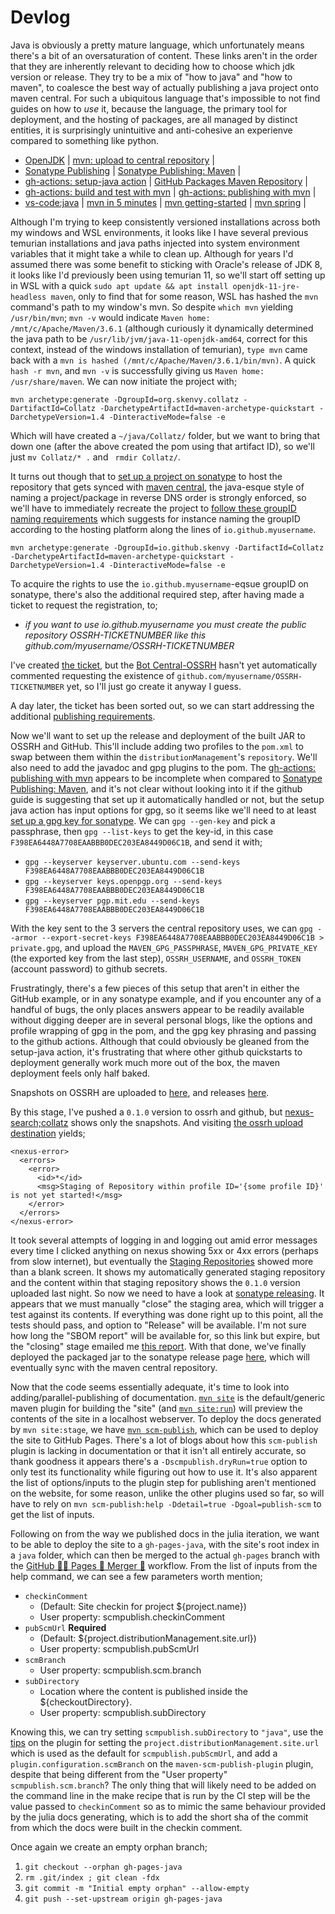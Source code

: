 # Devlog
Java is obviously a pretty mature language, which unfortunately means there's a bit of an oversaturation of content. These links aren't in the order that they are inherently relevant to deciding how to choose which jdk version or release. They try to be a mix of "how to java" and "how to maven", to coalesce the best way of actually publishing a java project onto maven central. For such a ubiquitous language that's impossible to not find guides on how to _use_ it, because the language, the primary tool for deployment, and the hosting of packages, are all managed by distinct entities, it is surprisingly unintuitive and anti-cohesive an experienve compared to something like python.
* [OpenJDK](https://openjdk.java.net/) | [mvn: upload to central repository](https://maven.apache.org/repository/guide-central-repository-upload.html) |
* [Sonatype Publishing](https://central.sonatype.org/publish/publish-guide/) | [Sonatype Publishing: Maven](https://central.sonatype.org/publish/publish-maven/) |
* [gh-actions: setup-java action](https://github.com/marketplace/actions/setup-java-jdk) | [GitHub Packages Maven Repository](https://docs.github.com/en/packages/working-with-a-github-packages-registry/working-with-the-apache-maven-registry) |
* [gh-actions: build and test with mvn](https://docs.github.com/en/actions/automating-builds-and-tests/building-and-testing-java-with-maven) | [gh-actions: publishing with mvn](https://docs.github.com/en/actions/publishing-packages/publishing-java-packages-with-maven) |
* [vs-code:java](https://code.visualstudio.com/docs/java/java-tutorial) | [mvn in 5 minutes](https://maven.apache.org/guides/getting-started/maven-in-five-minutes.html) | [mvn getting-started](https://maven.apache.org/guides/getting-started/) | [mvn spring](https://spring.io/guides/gs/maven/) |

Although I'm trying to keep consistently versioned installations across both my windows and WSL environments, it looks like I have several previous temurian installations and java paths injected into system environment variables that it might take a while to clean up. Although for years I'd assumed there was some benefit to sticking with Oracle's release of JDK 8, it looks like I'd previously been using temurian 11, so we'll start off setting up in WSL with a quick `sudo apt update && apt install openjdk-11-jre-headless maven`, only to find that for some reason, WSL has hashed the `mvn` command's path to my window's mvn. So despite `which mvn` yielding `/usr/bin/mvn`; `mvn -v` would indicate `Maven home: /mnt/c/Apache/Maven/3.6.1` (although curiously it dynamically determined the java path to be `/usr/lib/jvm/java-11-openjdk-amd64`, correct for this context, instead of the windows installation of temurian), `type mvn` came back with a `mvn is hashed (/mnt/c/Apache/Maven/3.6.1/bin/mvn)`. A quick `hash -r mvn`, and `mvn -v` is successfully giving us `Maven home: /usr/share/maven`. We can now initiate the project with;
```
mvn archetype:generate -DgroupId=org.skenvy.collatz -DartifactId=Collatz -DarchetypeArtifactId=maven-archetype-quickstart -DarchetypeVersion=1.4 -DinteractiveMode=false -e
```
Which will have created a `~/java/Collatz/` folder, but we want to bring that down one (after the above created the pom using that artifact ID), so we'll just `mv Collatz/* .` and ` rmdir Collatz/`.  

It turns out though that to [set up a project on sonatype](https://central.sonatype.org/publish/publish-guide/#introduction) to host the repository that gets synced with [maven central](https://mvnrepository.com/repos/central), the java-esque style of naming a project/package in reverse DNS order is strongly enforced, so we'll have to immediately recreate the project to [follow these groupID naming requirements](https://central.sonatype.org/publish/requirements/coordinates/) which suggests for instance naming the groupID according to the hosting platform along the lines of `io.github.myusername`.
```
mvn archetype:generate -DgroupId=io.github.skenvy -DartifactId=Collatz -DarchetypeArtifactId=maven-archetype-quickstart -DarchetypeVersion=1.4 -DinteractiveMode=false -e
```
To acquire the rights to use the `io.github.myusername`-eqsue groupID on sonatype, there's also the additional required step, after having made a ticket to request the registration, to;
* _if you want to use io.github.myusername you must create the public repository OSSRH-TICKETNUMBER like this github.com/myusername/OSSRH-TICKETNUMBER_

I've created [the ticket](https://issues.sonatype.org/browse/OSSRH-81108), but the [Bot Central-OSSRH](https://issues.sonatype.org/secure/ViewProfile.jspa?name=central-ossrh) hasn't yet automatically commented requesting the existence of `github.com/myusername/OSSRH-TICKETNUMBER` yet, so I'll just go create it anyway I guess.

A day later, the ticket has been sorted out, so we can start addressing the  additional [publishing requirements](https://central.sonatype.org/publish/requirements/).

Now we'll want to set up the release and deployment of the built JAR to OSSRH and GitHub. This'll include adding two profiles to the `pom.xml` to swap between them within the `distributionManagement`'s `repository`. We'll also need to add the javadoc and gpg plugins to the pom. The [gh-actions: publishing with mvn](https://docs.github.com/en/actions/publishing-packages/publishing-java-packages-with-maven) appears to be incomplete when compared to [Sonatype Publishing: Maven](https://central.sonatype.org/publish/publish-maven/), and it's not clear without looking into it if the github guide is suggesting that set up it automatically handled or not, but the setup java action has input options for gpg, so it seems like we'll need to at least [set up a gpg key for sonatype](https://central.sonatype.org/publish/requirements/gpg/). We can `gpg --gen-key` and pick a passphrase, then `gpg --list-keys` to get the key-id, in this case `F398EA6448A7708EAABBB0DEC203EA8449D06C1B`, and send it with;
* `gpg --keyserver keyserver.ubuntu.com --send-keys F398EA6448A7708EAABBB0DEC203EA8449D06C1B`
* `gpg --keyserver keys.openpgp.org --send-keys F398EA6448A7708EAABBB0DEC203EA8449D06C1B`
* `gpg --keyserver pgp.mit.edu --send-keys F398EA6448A7708EAABBB0DEC203EA8449D06C1B`

With the key sent to the 3 servers the central repository uses, we can `gpg --armor --export-secret-keys F398EA6448A7708EAABBB0DEC203EA8449D06C1B > private.gpg`, and upload the `MAVEN_GPG_PASSPHRASE`, `MAVEN_GPG_PRIVATE_KEY` (the exported key from the last step), `OSSRH_USERNAME`, and `OSSRH_TOKEN` (account password) to github secrets.

Frustratingly, there's a few pieces of this setup that aren't in either the GitHub example, or in any sonatype example, and if you encounter any of a handful of bugs, the only places answers appear to be readily available without digging deeper are in several personal blogs, like the options and profile wrapping of gpg in the pom, and the gpg key phrasing and passing to the github actions. Although that could obviously be gleaned from the setup-java action, it's frustrating that where other github quickstarts to deployment generally work much more out of the box, the maven deployment feels only half baked.

Snapshots on OSSRH are uploaded to [here](https://s01.oss.sonatype.org/content/repositories/snapshots/io/github/skenvy/collatz/), and releases [here](https://s01.oss.sonatype.org/content/repositories/releases/io/github/skenvy/collatz/).

By this stage, I've pushed a `0.1.0` version to ossrh and github, but [nexus-search;collatz](https://s01.oss.sonatype.org/#nexus-search;quick~collatz) shows only the snapshots. And visiting [the ossrh upload destination](https://s01.oss.sonatype.org/service/local/staging/deploy/maven2/io/github/skenvy/collatz) yields;
```
<nexus-error>
  <errors>
    <error>
      <id>*</id>
      <msg>Staging of Repository within profile ID='{some profile ID}' is not yet started!</msg>
    </error>
  </errors>
</nexus-error>
```
It took several attempts of logging in and logging out amid error messages every time I clicked anything on nexus showing 5xx or 4xx errors (perhaps from slow internet), but eventually the [Staging Repositories](https://s01.oss.sonatype.org/#stagingRepositories) showed more than a blank screen. It shows my automatically generated staging repository and the content within that staging repository shows the `0.1.0` version uploaded last night. So now we need to have a look at [sonatype releasing](https://central.sonatype.org/publish/release/). It appears that we must manually "close" the staging area, which will trigger a test against its contents. If everything was done right up to this point, all the tests should pass, and option to "Release" will be available. I'm not sure how long the "SBOM report" will be available for, so this link but expire, but the "closing" stage emailed me [this report](https://sbom.lift.sonatype.com/report/T1-a0368c8f29fdaa555824-9040f98e50aa54-1653640676-298e7ba4b7434494879cb1fb6c8f8dd1). With that done, we've finally deployed the packaged jar to the sonatype release page [here](https://s01.oss.sonatype.org/content/repositories/releases/io/github/skenvy/collatz/), which will eventually sync with the maven central repository.

Now that the code seems essentially adequate, it's time to look into adding/parallel-publishing of documentation. [`mvn site`](https://maven.apache.org/plugins/maven-site-plugin/) is the default/generic maven plugin for building the "site" (and [`mvn site:run`](https://maven.apache.org/plugins/maven-site-plugin/run-mojo.html)) will preview the contents of the site in a localhost webserver. To deploy the docs generated by `mvn site:stage`, we have [`mvn scm-publish`](https://maven.apache.org/plugins/maven-scm-publish-plugin/index.html), which can be used to deploy the site to GitHub Pages. There's a lot of blogs about how this `scm-publish` plugin is lacking in documentation or that it isn't all entirely accurate, so thank goodness it appears there's a `-Dscmpublish.dryRun=true` option to only test its functionality while figuring out how to use it. It's also apparent the list of options/inputs to the plugin step for publishing aren't mentioned on the website, for some reason, unlike the other plugins used so far, so will have to rely on `mvn scm-publish:help -Ddetail=true -Dgoal=publish-scm` to get the list of inputs.

Following on from the way we published docs in the julia iteration, we want to be able to deploy the site to a `gh-pages-java`, with the site's root index in a `java` folder, which can then be merged to the actual `gh-pages` branch with the [GitHub 🐱‍👤 Pages 📄 Merger 🧬](https://github.com/Skenvy/Collatz/blob/main/.github/workflows/github-pages.yaml) workflow. From the list of inputs from the help command, we can see a few parameters worth mention;
* `checkinComment`
  * (Default: Site checkin for project ${project.name})
  * User property: scmpublish.checkinComment
* `pubScmUrl` **Required**
  * (Default: ${project.distributionManagement.site.url})
  * User property: scmpublish.pubScmUrl
* `scmBranch`
  * User property: scmpublish.scm.branch
* `subDirectory`
  * Location where the content is published inside the ${checkoutDirectory}.
  * User property: scmpublish.subDirectory

Knowing this, we can try setting `scmpublish.subDirectory` to `"java"`, use the [tips](https://maven.apache.org/plugins/maven-scm-publish-plugin/various-tips.html) on the plugin for setting the `project.distributionManagement.site.url` which is used as the default for `scmpublish.pubScmUrl`, and add a `plugin.configuration.scmBranch` on the `maven-scm-publish-plugin` plugin, despite that being different from the "User property" `scmpublish.scm.branch`? The only thing that will likely need to be added on the command line in the make recipe that is run by the CI step will be the value passed to `checkinComment` so as to mimic the same behaviour provided by the julia docs generating, which is to add the short sha of the commit from which the docs were built in the checkin comment.

Once again we create an empty orphan branch;
1. `git checkout --orphan gh-pages-java`
1. `rm .git/index ; git clean -fdx`
1. `git commit -m "Initial empty orphan" --allow-empty`
1. `git push --set-upstream origin gh-pages-java`

